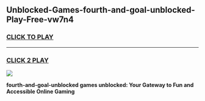 
## Unblocked-Games-fourth-and-goal-unblocked-Play-Free-vw7n4
<h3>
<a href="https://premium76.site?title=fourth-and-goal-unblocked&ref=19M">CLICK TO PLAY</a></h3>
<hr>

<h3>
<a href="https://premium76.site?title=fourth-and-goal-unblocked&ref=19M">CLICK 2 PLAY</a>
  
</h3>

<a href="https://premium76.site?title=fourth-and-goal-unblocked&ref=19M"><img src="https://clearcache.store/games.png"></a>


**fourth-and-goal-unblocked games unblocked: Your Gateway to Fun and Accessible Online Gaming**
